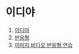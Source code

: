# 이디야

1. [이디야](./md/ediya.md)
2. [반응형](./md/responsive-web.md)
3. [이미지 비디오 반응형 연습](./md/practice.md)
